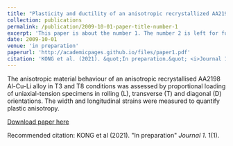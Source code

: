 ```yaml
---
title: "Plasticity and ductility of an anisotropic recrystallized AA2198 Al-Cu-Li alloy in T3 and T8 conditions during proportional and non-proportional loading paths: simulations and experiments"
collection: publications
permalink: /publication/2009-10-01-paper-title-number-1
excerpt: 'This paper is about the number 1. The number 2 is left for future work.'
date: 2009-10-01
venue: 'in preparation'
paperurl: 'http://academicpages.github.io/files/paper1.pdf'
citation: 'KONG et al. (2021). &quot;In preparation.&quot; <i>Journal 1</i>. 1(1).'
---
```

The anisotropic material behaviour of an anisotropic recrystallised AA2198 Al-Cu-Li alloy in T3 and T8 conditions was assessed by proportional loading of uniaxial-tension specimens in rolling (L), transverse (T) and diagonal (D) orientations. The width and longitudinal strains were measured to quantify plastic anisotropy.

[Download paper here](http://academicpages.github.io/files/paper1.pdf)

Recommended citation: KONG et al (2021). "In preparation" <i>Journal 1</i>. 1(1).
